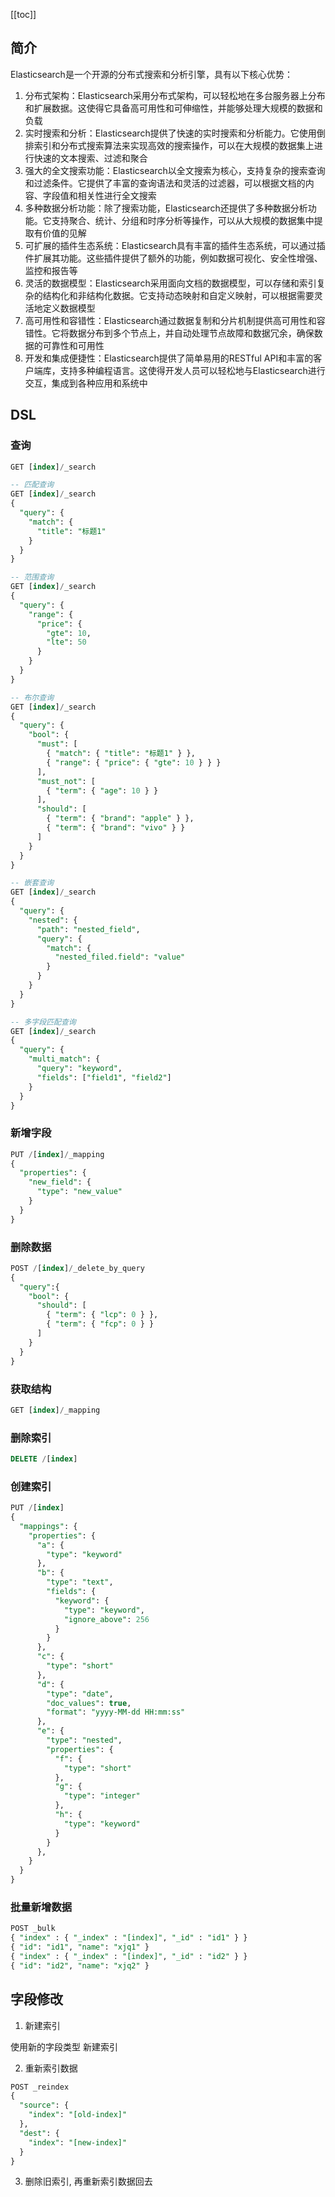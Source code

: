 [[toc]]

## 简介

Elasticsearch是一个开源的分布式搜索和分析引擎，具有以下核心优势：

1. 分布式架构：Elasticsearch采用分布式架构，可以轻松地在多台服务器上分布和扩展数据。这使得它具备高可用性和可伸缩性，并能够处理大规模的数据和负载
2. 实时搜索和分析：Elasticsearch提供了快速的实时搜索和分析能力。它使用倒排索引和分布式搜索算法来实现高效的搜索操作，可以在大规模的数据集上进行快速的文本搜索、过滤和聚合
3. 强大的全文搜索功能：Elasticsearch以全文搜索为核心，支持复杂的搜索查询和过滤条件。它提供了丰富的查询语法和灵活的过滤器，可以根据文档的内容、字段值和相关性进行全文搜索
4. 多种数据分析功能：除了搜索功能，Elasticsearch还提供了多种数据分析功能。它支持聚合、统计、分组和时序分析等操作，可以从大规模的数据集中提取有价值的见解
5. 可扩展的插件生态系统：Elasticsearch具有丰富的插件生态系统，可以通过插件扩展其功能。这些插件提供了额外的功能，例如数据可视化、安全性增强、监控和报告等
6. 灵活的数据模型：Elasticsearch采用面向文档的数据模型，可以存储和索引复杂的结构化和非结构化数据。它支持动态映射和自定义映射，可以根据需要灵活地定义数据模型
7. 高可用性和容错性：Elasticsearch通过数据复制和分片机制提供高可用性和容错性。它将数据分布到多个节点上，并自动处理节点故障和数据冗余，确保数据的可靠性和可用性
8. 开发和集成便捷性：Elasticsearch提供了简单易用的RESTful API和丰富的客户端库，支持多种编程语言。这使得开发人员可以轻松地与Elasticsearch进行交互，集成到各种应用和系统中

## DSL

### 查询

```SQL
GET [index]/_search

-- 匹配查询
GET [index]/_search
{
  "query": {
    "match": {
      "title": "标题1"
    }
  }
}

-- 范围查询
GET [index]/_search
{
  "query": {
    "range": {
      "price": {
        "gte": 10,
        "lte": 50
      }
    }
  }
}

-- 布尔查询
GET [index]/_search
{
  "query": {
    "bool": {
      "must": [
        { "match": { "title": "标题1" } },
        { "range": { "price": { "gte": 10 } } }
      ],
      "must_not": [
        { "term": { "age": 10 } }
      ],
      "should": [
        { "term": { "brand": "apple" } },
        { "term": { "brand": "vivo" } }
      ]
    }
  }
}

-- 嵌套查询
GET [index]/_search
{
  "query": {
    "nested": {
      "path": "nested_field",
      "query": {
        "match": {
          "nested_filed.field": "value"
        }
      }
    }
  }
}

-- 多字段匹配查询
GET [index]/_search
{
  "query": {
    "multi_match": {
      "query": "keyword",
      "fields": ["field1", "field2"]
    }
  }
}
```

### 新增字段

```SQL
PUT /[index]/_mapping
{
  "properties": {
    "new_field": {
      "type": "new_value"
    }
  }
}
```

### 删除数据

```SQL
POST /[index]/_delete_by_query
{
  "query":{
    "bool": {
      "should": [
        { "term": { "lcp": 0 } },
        { "term": { "fcp": 0 } }
      ]
    }
  }
}
```

### 获取结构

```SQL
GET [index]/_mapping
```

### 删除索引

```SQL
DELETE /[index]
```

### 创建索引

```SQL
PUT /[index]
{
  "mappings": {
    "properties": {
      "a": {
        "type": "keyword"
      },
      "b": {
        "type": "text",
        "fields": {
          "keyword": {
            "type": "keyword",
            "ignore_above": 256
          }
        }
      },
      "c": {
        "type": "short"
      },
      "d": {
        "type": "date",
        "doc_values": true,
        "format": "yyyy-MM-dd HH:mm:ss"
      },
      "e": {
        "type": "nested",
        "properties": {
          "f": {
            "type": "short"
          },
          "g": {
            "type": "integer"
          },
          "h": {
            "type": "keyword"
          }
        }
      },
    }
  }
}
```

### 批量新增数据

```SQL
POST _bulk
{ "index" : { "_index" : "[index]", "_id" : "id1" } }
{ "id": "id1", "name": "xjq1" }
{ "index" : { "_index" : "[index]", "_id" : "id2" } }
{ "id": "id2", "name": "xjq2" }
```

## 字段修改

1. 新建索引

使用新的字段类型 新建索引

2. 重新索引数据

```SQL
POST _reindex
{
  "source": {
    "index": "[old-index]"
  },
  "dest": {
    "index": "[new-index]"
  }
}
```

3. 删除旧索引, 再重新索引数据回去
